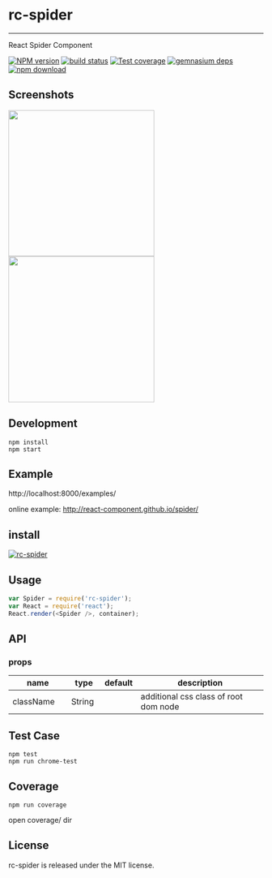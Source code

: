 # rc-spider
---

React Spider Component

[![NPM version][npm-image]][npm-url]
[![build status][travis-image]][travis-url]
[![Test coverage][coveralls-image]][coveralls-url]
[![gemnasium deps][gemnasium-image]][gemnasium-url]
[![npm download][download-image]][download-url]

[npm-image]: http://img.shields.io/npm/v/rc-spider.svg?style=flat-square
[npm-url]: http://npmjs.org/package/rc-spider
[travis-image]: https://img.shields.io/travis/react-component/spider.svg?style=flat-square
[travis-url]: https://travis-ci.org/react-component/spider
[coveralls-image]: https://img.shields.io/coveralls/react-component/spider.svg?style=flat-square
[coveralls-url]: https://coveralls.io/r/react-component/spider?branch=master
[gemnasium-image]: http://img.shields.io/gemnasium/react-component/spider.svg?style=flat-square
[gemnasium-url]: https://gemnasium.com/react-component/spider
[node-image]: https://img.shields.io/badge/node.js-%3E=_0.10-green.svg?style=flat-square
[node-url]: http://nodejs.org/download/
[download-image]: https://img.shields.io/npm/dm/rc-spider.svg?style=flat-square
[download-url]: https://npmjs.org/package/rc-spider

## Screenshots

<img src="https://img.alicdn.com/tps/TB1NVsALVXXXXXZaXXXXXXXXXXX-1620-1334.jpg" width="288"/>
<img src="https://os.alipayobjects.com/rmsportal/ivIBcNVOuJHpgPx.png" width="288" />

## Development

```
npm install
npm start
```

## Example

http://localhost:8000/examples/


online example: http://react-component.github.io/spider/


## install


[![rc-spider](https://nodei.co/npm/rc-spider.png)](https://npmjs.org/package/rc-spider)


## Usage

```js
var Spider = require('rc-spider');
var React = require('react');
React.render(<Spider />, container);
```

## API

### props

<table class="table table-bordered table-striped">
    <thead>
    <tr>
        <th style="width: 100px;">name</th>
        <th style="width: 50px;">type</th>
        <th style="width: 50px;">default</th>
        <th>description</th>
    </tr>
    </thead>
    <tbody>
        <tr>
          <td>className</td>
          <td>String</td>
          <td></td>
          <td>additional css class of root dom node</td>
        </tr>
    </tbody>
</table>


## Test Case

```
npm test
npm run chrome-test
```

## Coverage

```
npm run coverage
```

open coverage/ dir

## License

rc-spider is released under the MIT license.

